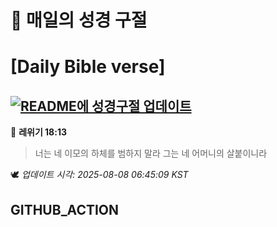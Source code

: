# 🙏 매일의 성경 구절
# [Daily Bible verse]
## [![README에 성경구절 업데이트](https://github.com/DONGSUKA/first_test/actions/workflows/update-readme-bible.yml/badge.svg)](https://github.com/DONGSUKA/first_test/actions/workflows/update-readme-bible.yml)
<!-- START_BIBLE_VERSE -->
📖 **레위기 18:13**
> 너는 네 이모의 하체를 범하지 말라 그는 네 어머니의 살붙이니라

🕊️ _업데이트 시각: 2025-08-08 06:45:09 KST_
  <!-- END_BIBLE_VERSE -->
## GITHUB_ACTION
